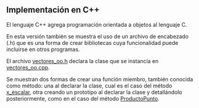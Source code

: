 ## Implementación en C++

El lenguaje C++ agrega programación orientada a objetos al lenguaje C.

En esta versión también se muestra el uso de un archivo de encabezado
(.h) que es una forma de crear bibliotecas cuya funcionalidad puede
incluirse en otros programas.

El archivo
[vectores_oo.h](https://github.com/rgarcia-herrera/vectores/blob/master/vectores_oo.h)
declara la clase que se instancía en
[vectores_oo.cpp](https://github.com/rgarcia-herrera/vectores/blob/master/vectores_oo.cpp).

Se muestran dos formas de crear una función miembro, también conocida
como método: una al declarar la clase, cual es el caso del método
[x_escalar](https://github.com/rgarcia-herrera/vectores/blob/master/vectores_oo.h#L28),
otra creando un prototipo al declarar la clase y detallándolo
posteriormente, como en el caso del método
[ProductoPunto](https://github.com/rgarcia-herrera/vectores/blob/master/vectores_oo.h#L65).

